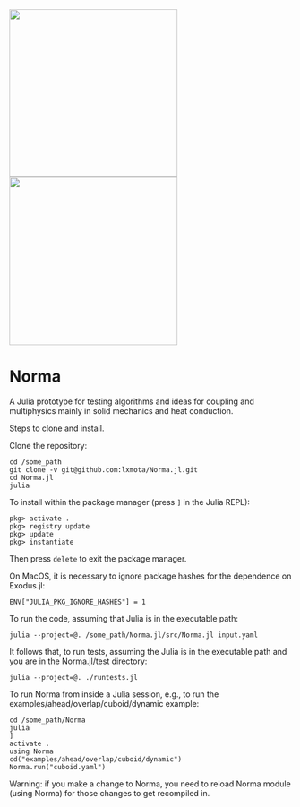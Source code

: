 <img src="https://github.com/lxmota/Norma.jl/blob/main/doc/norma-contact-1.png" width="300">
<img src="https://github.com/lxmota/Norma.jl/blob/main/doc/norma-contact-2.png" width="300">

# Norma
A Julia prototype for testing algorithms and ideas for coupling and multiphysics mainly in solid mechanics and heat conduction.

Steps to clone and install.

Clone the repository:

    cd /some_path
    git clone -v git@github.com:lxmota/Norma.jl.git
    cd Norma.jl
    julia

To install within the package manager (press `]` in the Julia REPL):

    pkg> activate .
    pkg> registry update
    pkg> update
    pkg> instantiate
 
Then press `delete` to exit the package manager.

On MacOS, it is necessary to ignore package hashes for the dependence on Exodus.jl:

    ENV["JULIA_PKG_IGNORE_HASHES"] = 1

To run the code, assuming that Julia is in the executable path:

    julia --project=@. /some_path/Norma.jl/src/Norma.jl input.yaml

It follows that, to run tests, assuming the Julia is in the executable path and you are in the Norma.jl/test directory:

    julia --project=@. ./runtests.jl 

To run Norma from inside a Julia session, e.g., to run the examples/ahead/overlap/cuboid/dynamic example:

    cd /some_path/Norma 
    julia
    ]
    activate .
    using Norma
    cd("examples/ahead/overlap/cuboid/dynamic")
    Norma.run("cuboid.yaml") 
    
Warning: if you make a change to Norma, you need to reload Norma module (using Norma) for those changes to get recompiled in.
